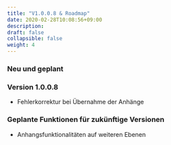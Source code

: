 ```yaml
---
title: "V1.0.0.8 & Roadmap"
date: 2020-02-28T10:08:56+09:00
description: 
draft: false
collapsible: false
weight: 4
---
```

### Neu und geplant

### Version 1.0.0.8
- Fehlerkorrektur bei Übernahme der Anhänge

### Geplante Funktionen für zukünftige Versionen
- Anhangsfunktionalitäten auf weiteren Ebenen
